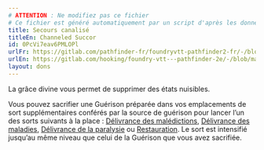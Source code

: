 ```yaml
---
# ATTENTION : Ne modifiez pas ce fichier
# Ce fichier est généré automatiquement par un script d'après les données du module Foundry VTT officiel et de sa traduction
title: Secours canalisé
titleEn: Channeled Succor
id: 0PcVi7eav6PMLOPl
urlFr: https://gitlab.com/pathfinder-fr/foundryvtt-pathfinder2-fr/-/blob/master/data/feats/0PcVi7eav6PMLOPl.htm
urlEn: https://gitlab.com/hooking/foundry-vtt---pathfinder-2e/-/blob/master/packs/data/feats.db/channeled-succor.json
layout: dons
---
```

La grâce divine vous permet de supprimer des états nuisibles.

Vous pouvez sacrifier une Guérison préparée dans vos emplacements de sort supplémentaires conférés par la source de guérison pour lancer l’un des sorts suivants à la place : [Délivrance des malédictions](../sorts/délivrance-des-malédictions.html), [Délivrance des maladies](../sorts/délivrance-des-maladies.html), [Délivrance de la paralysie](../sorts/délivrance-de-la-paralysie.html) ou [Restauration](../sorts/restauration.html). Le sort est intensifié jusqu’au même niveau que celui de la Guérison que vous avez sacrifiée.
